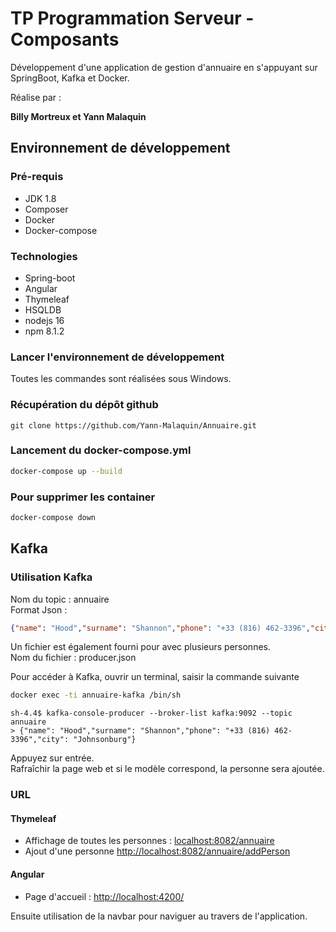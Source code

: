 
# TP Programmation Serveur - Composants

Développement d'une application de gestion d'annuaire en s'appuyant sur SpringBoot, Kafka
et Docker. </br>

Réalise par :

**Billy Mortreux et Yann Malaquin**

## Environnement de développement

### Pré-requis

* JDK 1.8
* Composer
* Docker
* Docker-compose

### Technologies

* Spring-boot
* Angular
* Thymeleaf
* HSQLDB
* nodejs 16
* npm 8.1.2

### Lancer l'environnement de développement

Toutes les commandes sont réalisées sous Windows.

### Récupération du dépôt github
```
git clone https://github.com/Yann-Malaquin/Annuaire.git
```

### Lancement du docker-compose.yml
```bash
docker-compose up --build
```

### Pour supprimer les container
```bash
docker-compose down
```

## Kafka

### Utilisation Kafka

Nom du topic : annuaire<br/>
Format Json :

```json 
{"name": "Hood","surname": "Shannon","phone": "+33 (816) 462-3396","city": "Johnsonburg"}
```

Un fichier est également fourni pour avec plusieurs personnes. <br/>
Nom du fichier : producer.json

Pour accéder à Kafka, ouvrir un terminal, saisir la commande suivante

```bash
docker exec -ti annuaire-kafka /bin/sh
```

```shell
sh-4.4$ kafka-console-producer --broker-list kafka:9092 --topic annuaire
> {"name": "Hood","surname": "Shannon","phone": "+33 (816) 462-3396","city": "Johnsonburg"}
```

Appuyez sur entrée. <br/> 
Rafraîchir la page web et si le modèle correspond, la personne sera ajoutée.

### URL

#### Thymeleaf

- Affichage de toutes les personnes : [localhost:8082/annuaire](localhost:8082/annuaire)
- Ajout d'une personne [http://localhost:8082/annuaire/addPerson](http://localhost:8082/annuaire/addPerson)

#### Angular

- Page d'accueil : [http://localhost:4200/](http://localhost:4200/)

Ensuite utilisation de la navbar pour naviguer au travers de l'application.
